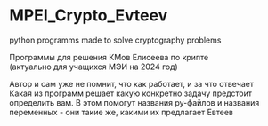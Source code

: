 # MPEI_Crypto_Evteev
python programms made to solve cryptography problems

Программы для решения КМов Елисеева по крипте  
(актуально для учащихся МЭИ на 2024 год)

Автор и сам уже не помнит, что как работает, и за что отвечает  
Какая из программ решает какую конкретно задачу предстоит определить вам. В этом помогут названия py-файлов и названия переменных - они такие же, какими их предлагает Евтеев
